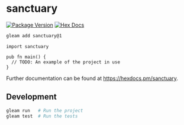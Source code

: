 # sanctuary

[![Package Version](https://img.shields.io/hexpm/v/sanctuary)](https://hex.pm/packages/sanctuary)
[![Hex Docs](https://img.shields.io/badge/hex-docs-ffaff3)](https://hexdocs.pm/sanctuary/)

```sh
gleam add sanctuary@1
```
```gleam
import sanctuary

pub fn main() {
  // TODO: An example of the project in use
}
```

Further documentation can be found at <https://hexdocs.pm/sanctuary>.

## Development

```sh
gleam run   # Run the project
gleam test  # Run the tests
```
